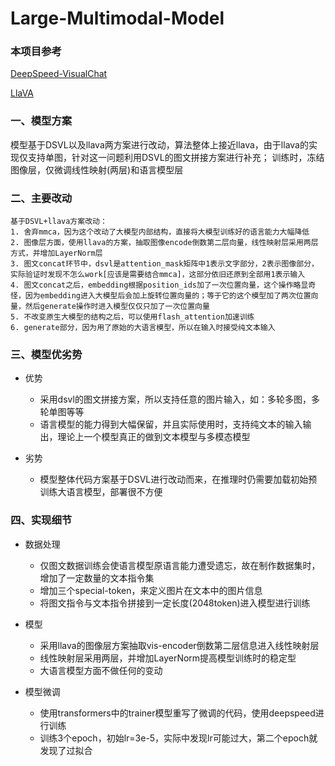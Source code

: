 # Large-Multimodal-Model

### 本项目参考
[DeepSpeed-VisualChat](https://github.com/microsoft/DeepSpeedExamples/tree/master/applications/DeepSpeed-VisualChat)

[LlaVA](https://github.com/haotian-liu/LLaVA)

### 一、模型方案
模型基于DSVL以及llava两方案进行改动，算法整体上接近llava，由于llava的实现仅支持单图，针对这一问题利用DSVL的图文拼接方案进行补充；
训练时，冻结图像层，仅微调线性映射(两层)和语言模型层

### 二、主要改动
```
基于DSVL+llava方案改动：
1. 舍弃mmca，因为这个改动了大模型内部结构，直接将大模型训练好的语言能力大幅降低
2. 图像层方面，使用llava的方案，抽取图像encode倒数第二层向量，线性映射层采用两层方式，并增加LayerNorm层
3. 图文concat环节中，dsvl是attention_mask矩阵中1表示文字部分，2表示图像部分，实际验证时发现不怎么work[应该是需要结合mmca]，这部分依旧还原到全部用1表示输入
4. 图文concat之后，embedding根据position_ids加了一次位置向量，这个操作略显奇怪，因为embedding进入大模型后会加上旋转位置向量的；等于它的这个模型加了两次位置向量，然后generate操作时进入模型仅仅只加了一次位置向量
5. 不改变原生大模型的结构之后，可以使用flash_attention加速训练
6. generate部分，因为用了原始的大语言模型，所以在输入时接受纯文本输入
```

### 三、模型优劣势
- 优势
  - 采用dsvl的图文拼接方案，所以支持任意的图片输入，如：多轮多图，多轮单图等等
  - 语言模型的能力得到大幅保留，并且实际使用时，支持纯文本的输入输出，理论上一个模型真正的做到文本模型与多模态模型

- 劣势
  - 模型整体代码方案基于DSVL进行改动而来，在推理时仍需要加载初始预训练大语言模型，部署很不方便 
  

### 四、实现细节
- 数据处理
  - 仅图文数据训练会使语言模型原语言能力遭受遗忘，故在制作数据集时，增加了一定数量的文本指令集
  - 增加三个special-token，来定义图片在文本中的图片信息
  - 将图文指令与文本指令拼接到一定长度(2048token)进入模型进行训练
  
- 模型
  - 采用llava的图像层方案抽取vis-encoder倒数第二层信息进入线性映射层
  - 线性映射层采用两层，并增加LayerNorm提高模型训练时的稳定型
  - 大语言模型方面不做任何的变动
      
- 模型微调
  - 使用transformers中的trainer模型重写了微调的代码，使用deepspeed进行训练
  - 训练3个epoch，初始lr=3e-5，实际中发现lr可能过大，第二个epoch就发现了过拟合   
